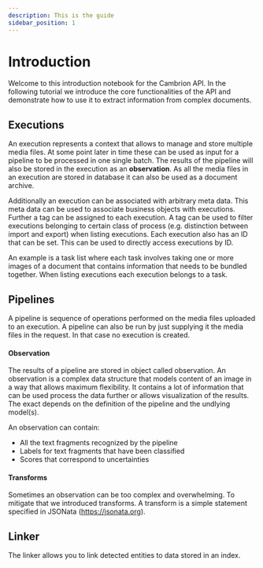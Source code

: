 ```yaml
---
description: This is the guide
sidebar_position: 1
---
```


# Introduction

Welcome to this introduction notebook for the Cambrion API. In the following tutorial we introduce the core functionalities of the API and demonstrate how to use it to extract information from complex documents. 

## Executions

An execution represents a context that allows to manage and store multiple media files. At some point later in time these can be used as input for a pipeline to be processed in one single batch. The results of the pipeline will also be stored in the execution as an **observation**. As all the media files in an execution are stored in database it can also be used as a document archive.

Additionally an execution can be associated with arbitrary meta data. This meta data can be used to associate business objects with executions. Further a tag can be assigned to each execution. A tag can be used to filter executions belonging to certain class of process (e.g. distinction between import and export) when listing executions. Each execution also has an ID that can be set. This can be used to directly access executions by ID.

An example is a task list where each task involves taking one or more images of a document that contains information that needs to be bundled together. When listing executions each execution belongs to a task.

## Pipelines

A pipeline is sequence of operations performed on the media files uploaded to an execution. A pipeline can also be run by just supplying it the media files in the request. In that case no execution is created.

#### Observation

The results of a pipeline are stored in object called observation. An observation is a complex data structure that models content of an image in a way that allows maximum flexibility. It contains a lot of information that can be used process the data further or allows visualization of the results. The exact depends on the definition of the pipeline and the undlying model(s). 

An observation can contain:
* All the text fragments recognized by the pipeline
* Labels for text fragments that have been classified
* Scores that correspond to uncertainties

#### Transforms

Sometimes an observation can be too complex and overwhelming. To mitigate that we introduced transforms. A transform is a simple statement specified in JSONata (https://jsonata.org).

## Linker

The linker allows you to link detected entities to data stored in an index.
